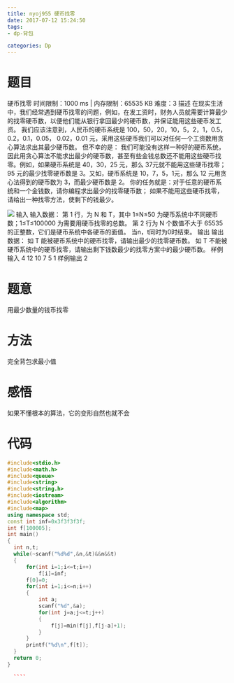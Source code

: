 ```yaml
---
title: nyoj955 硬币找零
date: 2017-07-12 15:24:50
tags:
- dp-背包

categories: Dp
---
```

# 题目
硬币找零
时间限制：1000 ms  |  内存限制：65535 KB
难度：3
描述
在现实生活中，我们经常遇到硬币找零的问题，例如，在发工资时，财务人员就需要计算最少的找零硬币数，以便他们能从银行拿回最少的硬币数，并保证能用这些硬币发工资。
我们应该注意到，人民币的硬币系统是 100，50，20，10，5，2，1，0.5，0.2，0.1，0.05，
0.02，0.01 元，采用这些硬币我们可以对任何一个工资数用贪心算法求出其最少硬币数。 
但不幸的是： 我们可能没有这样一种好的硬币系统， 因此用贪心算法不能求出最少的硬币数，甚至有些金钱总数还不能用这些硬币找零。例如，如果硬币系统是 40，30，25 元，那么 37元就不能用这些硬币找零；95 元的最少找零硬币数是 3。又如，硬币系统是 10，7，5，1元，那么 12 元用贪心法得到的硬币数为 3，而最少硬币数是 2。 
你的任务就是：对于任意的硬币系统和一个金钱数，请你编程求出最少的找零硬币数；
如果不能用这些硬币找零，请给出一种找零方法，使剩下的钱最少。
<!-- more -->
![](http://acm.nyist.net/JudgeOnline/admin/kind/attached/20140722093722_95341.jpg)
输入
输入数据： 
第 1 行，为 N 和 T，其中 1≤N≤50 为硬币系统中不同硬币数；1≤T≤100000 为需要用硬币找零的总数。 
第 2 行为 N 个数值不大于 65535 的正整数，它们是硬币系统中各硬币的面值。
当n，t同时为0时结束。
输出
输出数据： 
如 T 能被硬币系统中的硬币找零，请输出最少的找零硬币数。 
如 T 不能被硬币系统中的硬币找零，请输出剩下钱数最少的找零方案中的最少硬币数。
样例输入
4 12
10 7 5 1
样例输出
2

# 题意
用最少数量的钱币找零

# 方法
完全背包求最小值
# 感悟
如果不懂根本的算法，它的变形自然也就不会
# 代码
  ````c++
#include<stdio.h>
#include<math.h>
#include<queue>
#include<string>
#include<string.h>
#include<iostream>
#include<algorithm>
#include<map>
using namespace std;
const int inf=0x3f3f3f3f;
int f[100005];
int main()
{
    int n,t;
    while(~scanf("%d%d",&n,&t)&&n&&t)
    {
        for(int i=1;i<=t;i++)
            f[i]=inf;
        f[0]=0;
        for(int i=1;i<=n;i++)
        {
            int a;
            scanf("%d",&a);
            for(int j=a;j<=t;j++)
            {
                f[j]=min(f[j],f[j-a]+1);
            }
        }
        printf("%d\n",f[t]);
    }
    return 0;
}

    ````